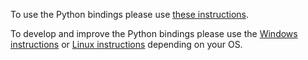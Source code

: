 To use the Python bindings please use [these instructions](https://docs.microsoft.com/en-us/cognitive-toolkit/Setup-CNTK-on-your-machine).

To develop and improve the Python bindings please use the [Windows instructions](https://docs.microsoft.com/en-us/cognitive-toolkit/Setup-CNTK-on-Windows#optional-anaconda-python-installation) or [Linux instructions](https://docs.microsoft.com/en-us/cognitive-toolkit/Setup-CNTK-on-Linux#optional-cntk-v2-python-support) depending on your OS.
